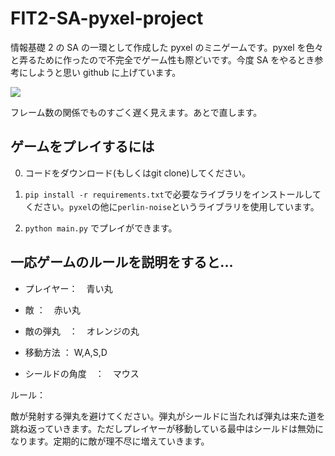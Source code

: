 # FIT2-SA-pyxel-project

情報基礎 2 の SA の一環として作成した pyxel のミニゲームです。pyxel を色々と弄るために作ったので不完全でゲーム性も際どいです。今度 SA をやるとき参考にしようと思い github に上げています。

![](demo.gif)

フレーム数の関係でものすごく遅く見えます。あとで直します。

## ゲームをプレイするには

0. コードをダウンロード(もしくはgit clone)してください。

1. `pip install -r requirements.txt`で必要なライブラリをインストールしてください。`pyxel`の他に`perlin-noise`というライブラリを使用しています。

2. `python main.py` でプレイができます。

## 一応ゲームのルールを説明をすると...

- プレイヤー：　青い丸
- 敵 ：　赤い丸
- 敵の弾丸　：　オレンジの丸

- 移動方法 ： W,A,S,D
- シールドの角度　：　マウス

ルール：

敵が発射する弾丸を避けてください。弾丸がシールドに当たれば弾丸は来た道を跳ね返っていきます。ただしプレイヤーが移動している最中はシールドは無効になります。定期的に敵が理不尽に増えていきます。

